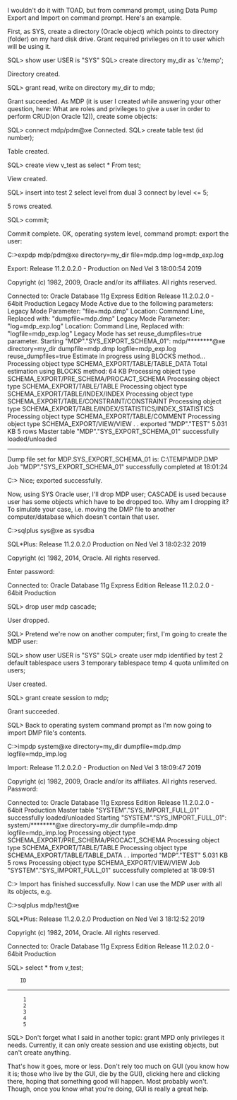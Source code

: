 I wouldn't do it with TOAD, but from command prompt, using Data Pump Export and Import on command prompt. Here's an example.

First, as SYS, create a directory (Oracle object) which points to directory (folder) on my hard disk drive. Grant required privileges on it to user which will be using it.

SQL> show user
USER is "SYS"
SQL> create directory my_dir as 'c:\temp';

Directory created.

SQL> grant read, write on directory my_dir to mdp;

Grant succeeded.
As MDP (it is user I created while answering your other question, here: What are roles and privileges to give a user in order to perform CRUD(on Oracle 12)), create some objects:

SQL> connect mdp/pdm@xe
Connected.
SQL> create table test (id number);

Table created.

SQL> create view v_test as select * From test;

View created.

SQL> insert into test
  2    select level from dual
  3    connect by level <= 5;

5 rows created.

SQL> commit;

Commit complete.
OK, operating system level, command prompt: export the user:

C:\>expdp mdp/pdm@xe directory=my_dir file=mdp.dmp log=mdp_exp.log

Export: Release 11.2.0.2.0 - Production on Ned Vel 3 18:00:54 2019

Copyright (c) 1982, 2009, Oracle and/or its affiliates.  All rights reserved.

Connected to: Oracle Database 11g Express Edition Release 11.2.0.2.0 - 64bit Production
Legacy Mode Active due to the following parameters:
Legacy Mode Parameter: "file=mdp.dmp" Location: Command Line, Replaced with: "dumpfile=mdp.dmp"
Legacy Mode Parameter: "log=mdp_exp.log" Location: Command Line, Replaced with: "logfile=mdp_exp.log"
Legacy Mode has set reuse_dumpfiles=true parameter.
Starting "MDP"."SYS_EXPORT_SCHEMA_01":  mdp/********@xe directory=my_dir dumpfile=mdp.dmp logfile=mdp_exp.log reuse_dumpfiles=true
Estimate in progress using BLOCKS method...
Processing object type SCHEMA_EXPORT/TABLE/TABLE_DATA
Total estimation using BLOCKS method: 64 KB
Processing object type SCHEMA_EXPORT/PRE_SCHEMA/PROCACT_SCHEMA
Processing object type SCHEMA_EXPORT/TABLE/TABLE
Processing object type SCHEMA_EXPORT/TABLE/INDEX/INDEX
Processing object type SCHEMA_EXPORT/TABLE/CONSTRAINT/CONSTRAINT
Processing object type SCHEMA_EXPORT/TABLE/INDEX/STATISTICS/INDEX_STATISTICS
Processing object type SCHEMA_EXPORT/TABLE/COMMENT
Processing object type SCHEMA_EXPORT/VIEW/VIEW
. . exported "MDP"."TEST"                                5.031 KB       5 rows
Master table "MDP"."SYS_EXPORT_SCHEMA_01" successfully loaded/unloaded
******************************************************************************
Dump file set for MDP.SYS_EXPORT_SCHEMA_01 is:
  C:\TEMP\MDP.DMP
Job "MDP"."SYS_EXPORT_SCHEMA_01" successfully completed at 18:01:24


C:\>
Nice; exported successfully.

Now, using SYS Oracle user, I'll drop MDP user; CASCADE is used because user has some objects which have to be dropped too. Why am I dropping it? To simulate your case, i.e. moving the DMP file to another computer/database which doesn't contain that user.

C:\>sqlplus sys@xe as sysdba

SQL*Plus: Release 11.2.0.2.0 Production on Ned Vel 3 18:02:32 2019

Copyright (c) 1982, 2014, Oracle.  All rights reserved.

Enter password:

Connected to:
Oracle Database 11g Express Edition Release 11.2.0.2.0 - 64bit Production

SQL> drop user mdp cascade;

User dropped.

SQL>
Pretend we're now on another computer; first, I'm going to create the MDP user:

SQL> show user
USER is "SYS"
SQL> create user mdp identified by test
  2  default tablespace users
  3  temporary tablespace temp
  4  quota unlimited on users;

User created.

SQL> grant create session to mdp;

Grant succeeded.

SQL>
Back to operating system command prompt as I'm now going to import DMP file's contents.

C:\>impdp system@xe directory=my_dir dumpfile=mdp.dmp logfile=mdp_imp.log

Import: Release 11.2.0.2.0 - Production on Ned Vel 3 18:09:47 2019

Copyright (c) 1982, 2009, Oracle and/or its affiliates.  All rights reserved.
Password:

Connected to: Oracle Database 11g Express Edition Release 11.2.0.2.0 - 64bit Production
Master table "SYSTEM"."SYS_IMPORT_FULL_01" successfully loaded/unloaded
Starting "SYSTEM"."SYS_IMPORT_FULL_01":  system/********@xe directory=my_dir dumpfile=mdp.dmp logfile=mdp_imp.log
Processing object type SCHEMA_EXPORT/PRE_SCHEMA/PROCACT_SCHEMA
Processing object type SCHEMA_EXPORT/TABLE/TABLE
Processing object type SCHEMA_EXPORT/TABLE/TABLE_DATA
. . imported "MDP"."TEST"                                5.031 KB       5 rows
Processing object type SCHEMA_EXPORT/VIEW/VIEW
Job "SYSTEM"."SYS_IMPORT_FULL_01" successfully completed at 18:09:51


C:\>
Import has finished successfully. Now I can use the MDP user with all its objects, e.g.

C:\>sqlplus mdp/test@xe

SQL*Plus: Release 11.2.0.2.0 Production on Ned Vel 3 18:12:52 2019

Copyright (c) 1982, 2014, Oracle.  All rights reserved.


Connected to:
Oracle Database 11g Express Edition Release 11.2.0.2.0 - 64bit Production

SQL> select * from v_test;

        ID
----------
         1
         2
         3
         4
         5

SQL>
Don't forget what I said in another topic: grant MPD only privileges it needs. Currently, it can only create session and use existing objects, but can't create anything.

That's how it goes, more or less. Don't rely too much on GUI (you know how it is; those who live by the GUI, die by the GUI), clicking here and clicking there, hoping that something good will happen. Most probably won't. Though, once you know what you're doing, GUI is really a great help.